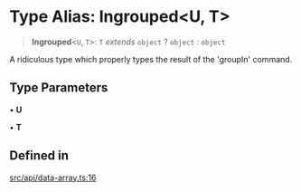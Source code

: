 # Type Alias: Ingrouped\<U, T\>

> **Ingrouped**\<`U`, `T`\>: `T` *extends* `object` ? `object` : `object`

A ridiculous type which properly types the result of the 'groupIn' command.

## Type Parameters

• **U**

• **T**

## Defined in

[src/api/data-array.ts:16](https://github.com/blacksmithgu/datacore/blob/68b5529e5bdbcee81e7112d11ecb8c7d40cbb0f2/src/api/data-array.ts#L16)
